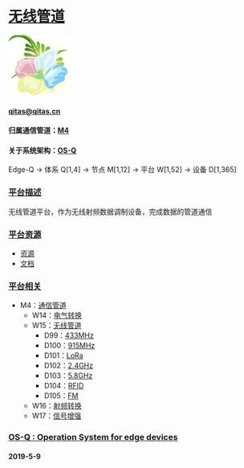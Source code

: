 ﻿# [无线管道](https://github.com/OS-Q/D99)
[![sites](OS-Q/OS-Q.png)](http://www.OS-Q.com)
#### qitas@qitas.cn
#### 归属通信管道：[M4](https://github.com/OS-Q/M4)
#### 关于系统架构：[OS-Q](https://github.com/OS-Q/OS-Q)
Edge-Q -> 体系 Q[1,4] -> 节点 M[1,12] -> 平台 W[1,52] -> 设备 D[1,365]
### [平台描述](https://github.com/OS-Q/D99/wiki) 

无线管道平台，作为无线射频数据调制设备，完成数据的管道通信

### [平台资源](https://github.com/OS-Q/D99) 

- [资源](src/)
- [文档](docs/)

### [平台相关](https://github.com/OS-Q/D99) 

* M4：[通信管道](https://github.com/OS-Q/M4)
	* W14：[电气转换](https://github.com/OS-Q/W14)
	* W15：[无线管道](https://github.com/OS-Q/W15)
		* D99：[433MHz](https://github.com/OS-Q/D99)
		* D100：[915MHz](https://github.com/OS-Q/D100)
		* D101：[LoRa](https://github.com/OS-Q/D101)
		* D102：[2.4GHz](https://github.com/OS-Q/D102)
		* D103：[5.8GHz](https://github.com/OS-Q/D103)
		* D104：[RFID](https://github.com/OS-Q/D104)
		* D105：[FM](https://github.com/OS-Q/D105)
	* W16：[射频转换](https://github.com/OS-Q/W16)
	* W17：[信号增强](https://github.com/OS-Q/W17)


### [OS-Q : Operation System for edge devices](http://www.OS-Q.com/Edge/D99)
####  2019-5-9





